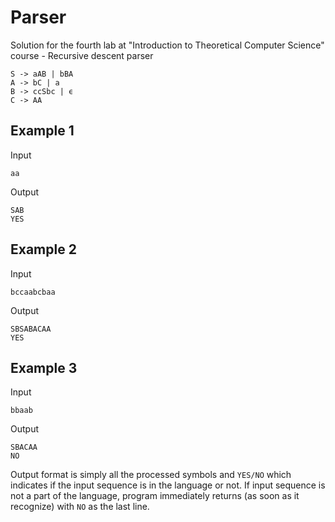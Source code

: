 Parser
============

Solution for the fourth lab at "Introduction to Theoretical Computer Science" course - Recursive descent parser

    S -> aAB | bBA
    A -> bC | a
    B -> ccSbc | ϵ
    C -> AA

Example 1
------

Input

    aa

Output

    SAB
    YES

Example 2
------

Input

    bccaabcbaa

Output

    SBSABACAA
    YES

Example 3
------

Input

    bbaab

Output

    SBACAA
    NO

Output format is simply all the processed symbols and `YES/NO` which indicates if the input sequence is in the language
or not.
If input sequence is not a part of the language, program immediately returns (as soon as it recognize)
with `NO` as the last line.
